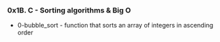 ### 0x1B. C - Sorting algorithms & Big O

* 0-bubble_sort - function that sorts an array of integers in ascending order

